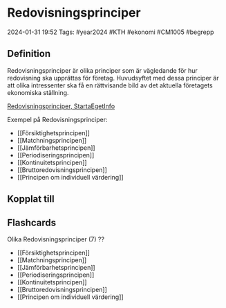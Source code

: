 # Redovisningsprinciper

2024-01-31 19:52
Tags: #year2024 #KTH #ekonomi #CM1005 #begrepp

## Definition

Redovisningsprinciper är olika principer som är vägledande för hur redovisning ska upprättas för företag. Huvudsyftet med dessa principer är att olika intressenter ska få en rättvisande bild av det aktuella företagets ekonomiska ställning.

[Redovisningsprinciper, StartaEgetInfo](https://www.startaegetinfo.se/redovisningsprinciper)

Exempel på Redovisningsprinciper:

- [[Försiktighetsprincipen]]
- [[Matchningsprincipen]]
- [[Jämförbarhetsprincipen]]
- [[Periodiseringsprincipen]]
- [[Kontinuitetsprincipen]]
- [[Bruttoredovisningsprincipen]]
- [[Principen om individuell värdering]]

## Kopplat till

## Flashcards

Olika Redovisningsprinciper (7)
??
- [[Försiktighetsprincipen]]
- [[Matchningsprincipen]]
- [[Jämförbarhetsprincipen]]
- [[Periodiseringsprincipen]]
- [[Kontinuitetsprincipen]]
- [[Bruttoredovisningsprincipen]]
- [[Principen om individuell värdering]]
<!--SR:!2024-02-08,1,190!2024-02-19,13,290-->
